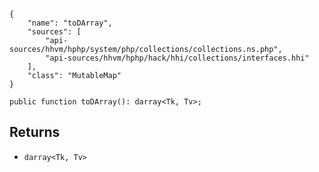 ``` yamlmeta
{
    "name": "toDArray",
    "sources": [
        "api-sources/hhvm/hphp/system/php/collections/collections.ns.php",
        "api-sources/hhvm/hphp/hack/hhi/collections/interfaces.hhi"
    ],
    "class": "MutableMap"
}
```




``` Hack
public function toDArray(): darray<Tk, Tv>;
```




## Returns




+ ` darray<Tk, Tv> `
<!-- HHAPIDOC -->
